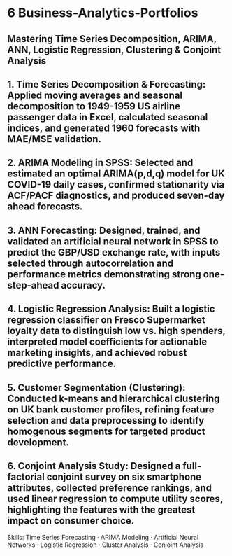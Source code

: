 # 6 Business-Analytics-Portfolios
## Mastering Time Series Decomposition, ARIMA, ANN, Logistic Regression, Clustering & Conjoint Analysis

## 1. Time Series Decomposition & Forecasting: Applied moving averages and seasonal decomposition to 1949-1959 US airline passenger data in Excel, calculated seasonal indices, and generated 1960 forecasts with MAE/MSE validation.
## 2. ARIMA Modeling in SPSS: Selected and estimated an optimal ARIMA(p,d,q) model for UK COVID-19 daily cases, confirmed stationarity via ACF/PACF diagnostics, and produced seven-day ahead forecasts.
## 3. ANN Forecasting: Designed, trained, and validated an artificial neural network in SPSS to predict the GBP/USD exchange rate, with inputs selected through autocorrelation and performance metrics demonstrating strong one-step-ahead accuracy.
## 4. Logistic Regression Analysis: Built a logistic regression classifier on Fresco Supermarket loyalty data to distinguish low vs. high spenders, interpreted model coefficients for actionable marketing insights, and achieved robust predictive performance.
## 5. Customer Segmentation (Clustering): Conducted k-means and hierarchical clustering on UK bank customer profiles, refining feature selection and data preprocessing to identify homogenous segments for targeted product development.
## 6. Conjoint Analysis Study: Designed a full-factorial conjoint survey on six smartphone attributes, collected preference rankings, and used linear regression to compute utility scores, highlighting the features with the greatest impact on consumer choice.
Skills: Time Series Forecasting · ARIMA Modeling · Artificial Neural Networks · Logistic Regression · Cluster Analysis · Conjoint Analysis
